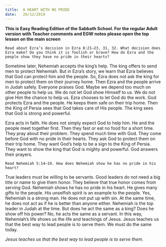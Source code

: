 ```yaml
---
title:  A HEART WITH NO PRIDE
date:   26/12/2019
---
```


**This is Easy Reading Edition of the Sabbath School. For the regular Adult version with Teacher comments and EGW notes please open the top lesson on the main screen** 

`Read about Ezra’s decision in Ezra 8:21–23, 31, 32. What decision does Ezra make? Do you think it is foolish or brave? How do Ezra and the people show they have no pride in their hearts?`

Sometime later, Nehemiah accepts the king’s help. The king offers to send men to protect Nehemiah. But in Ezra’s story, we learn that Ezra believes that God can protect him and the people. So, Ezra does not ask the king for men to protect them on their journey home. Then Ezra and the people arrive in Judah safely. Everyone praises God. Maybe we depend too much on other people to help us. We do not let God show Himself to us. We do not give Him the chance to help us. Ezra chooses to let God do the work. God protects Ezra and the people. He keeps them safe on their trip home. Then the King of Persia sees that God takes care of His people. The king sees that God is strong and powerful.

Ezra acts in faith. He does not simply expect God to help him. He and the people meet together first. Then they fast or eat no food for a short time. They pray about their problem. They spend much time with God. They come before God with no pride in their hearts. They ask God to protect them on their trip home. They want God’s help to be a sign to the King of Persia. They want to show the king that God is mighty and powerful. God answers their prayers.

`Read Nehemiah 5:14–19. How does Nehemiah show he has no pride in his heart?`

True leaders must be willing to be servants. Good leaders do not need a big title or name to give them honor. They believe that true honor comes from serving God. Nehemiah shows he has no pride in his heart. He gives many gifts to the people. His unselfish spirit is an example to the people. Yes, Nehemiah is a strong man. He does not put up with sin. At the same time, he does not act as if he is better than anyone either. Nehemiah is the top leader in Judah at the time. But does he act the same as a king? Does he show off his power? No, he acts the same as a servant. In this way, Nehemiah’s life shows us the life and teachings of Jesus. Jesus teaches us that the best way to lead people is to serve them. We must do the same today.

_Jesus teaches us that the best way to lead people is to serve them._